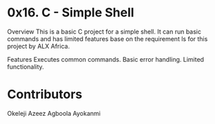 # 0x16. C - Simple Shell

Overview
This is a basic C project for a simple shell. It can run basic commands and has limited features base on the requirement ls for this project by ALX Africa.

Features
Executes common commands.
Basic error handling.
Limited functionality.

# Contributors
Okeleji Azeez
Agboola Ayokanmi
